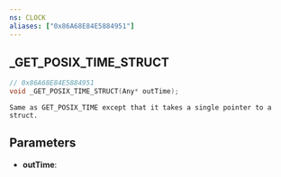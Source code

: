 ```yaml
---
ns: CLOCK
aliases: ["0x86A68E84E5884951"]
---
```

## _GET_POSIX_TIME_STRUCT

```c
// 0x86A68E84E5884951
void _GET_POSIX_TIME_STRUCT(Any* outTime);
```

```
Same as GET_POSIX_TIME except that it takes a single pointer to a struct.
```

## Parameters
* **outTime**:
